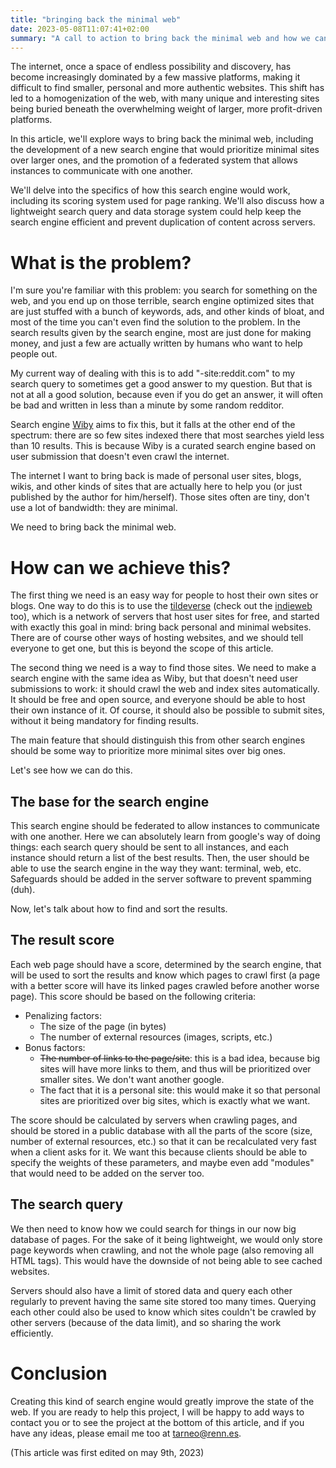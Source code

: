 ```yaml
---
title: "bringing back the minimal web"
date: 2023-05-08T11:07:41+02:00
summary: "A call to action to bring back the minimal web and how we can achieve it"
---
```


The internet, once a space of endless possibility and discovery, has become increasingly dominated by a few massive platforms, making it difficult to find smaller, personal and more authentic websites. This shift has led to a homogenization of the web, with many unique and interesting sites being buried beneath the overwhelming weight of larger, more profit-driven platforms.

In this article, we'll explore ways to bring back the minimal web, including the development of a new search engine that would prioritize minimal sites over larger ones, and the promotion of a federated system that allows instances to communicate with one another.

We'll delve into the specifics of how this search engine would work, including its scoring system used for page ranking. We'll also discuss how a lightweight search query and data storage system could help keep the search engine efficient and prevent duplication of content across servers.

# What is the problem?

I'm sure you're familiar with this problem: you search for something on the web, and you end up on those terrible, search engine optimized sites that are just stuffed with a bunch of keywords, ads, and other kinds of bloat, and most of the time you can't even find the solution to the problem. In the search results given by the search engine, most are just done for making money, and just a few are actually written by humans who want to help people out.

My current way of dealing with this is to add "-site:reddit.com" to my search query to sometimes get a good answer to my question. But that is not at all a good solution, because even if you do get an answer, it will often be bad and written in less than a minute by some random redditor.

Search engine [Wiby](https://wiby.me) aims to fix this, but it falls at the other end of the spectrum: there are so few sites indexed there that most searches yield less than 10 results. This is because Wiby is a curated search engine based on user submission that doesn't even crawl the internet.

The internet I want to bring back is made of personal user sites, blogs, wikis, and other kinds of sites that are actually here to help you (or just published by the author for him/herself). Those sites often are tiny, don't use a lot of bandwidth: they are minimal.

We need to bring back the minimal web.

# How can we achieve this?

The first thing we need is an easy way for people to host their own sites or blogs. One way to do this is to use the [tildeverse](https://tildeverse.org) (check out the [indieweb](https://indieweb.org/Getting_Started) too), which is a network of servers that host user sites for free, and started with exactly this goal in mind: bring back personal and minimal websites. There are of course other ways of hosting websites, and we should tell everyone to get one, but this is beyond the scope of this article.

The second thing we need is a way to find those sites. We need to make a search engine with the same idea as Wiby, but that doesn't need user submissions to work: it should crawl the web and index sites automatically. It should be free and open source, and everyone should be able to host their own instance of it. Of course, it should also be possible to submit sites, without it being mandatory for finding results.

The main feature that should distinguish this from other search engines should be some way to prioritize more minimal sites over big ones.

Let's see how we can do this.

## The base for the search engine

This search engine should be federated to allow instances to communicate with one another. Here we can absolutely learn from google's way of doing things: each search query should be sent to all instances, and each instance should return a list of the best results. Then, the user should be able to use the search engine in the way they want: terminal, web, etc. Safeguards should be added in the server software to prevent spamming (duh).

Now, let's talk about how to find and sort the results.

## The result score

Each web page should have a score, determined by the search engine, that will be used to sort the results and know which pages to crawl first (a page with a better score will have its linked pages crawled before another worse page). This score should be based on the following criteria:
- Penalizing factors:
    - The size of the page (in bytes)
    - The number of external resources (images, scripts, etc.)
- Bonus factors:
    - ~~The number of links to the page/site~~: this is a bad idea, because big sites will have more links to them, and thus will be prioritized over smaller sites. We don't want another google.
    - The fact that it is a personal site: this would make it so that personal sites are prioritized over big sites, which is exactly what we want.

The score should be calculated by servers when crawling pages, and should be stored in a public database with all the parts of the score (size, number of external resources, etc.) so that it can be recalculated very fast when a client asks for it. We want this because clients should be able to specify the weights of these parameters, and maybe even add "modules" that would need to be added on the server too.

## The search query

We then need to know how we could search for things in our now big database of pages. For the sake of it being lightweight, we would only store page keywords when crawling, and not the whole page (also removing all HTML tags). This would have the downside of not being able to see cached websites.

Servers should also have a limit of stored data and query each other regularly to prevent having the same site stored too many times. Querying each other could also be used to know which sites couldn't be crawled by other servers (because of the data limit), and so sharing the work efficiently.

# Conclusion

Creating this kind of search engine would greatly improve the state of the web. If you are ready to help this project, I will be happy to add ways to contact you or to see the project at the bottom of this article, and if you have any ideas, please email me too at [tarneo@renn.es](mailto:tarneo@renn.es).


(This article was first edited on may 9th, 2023)
